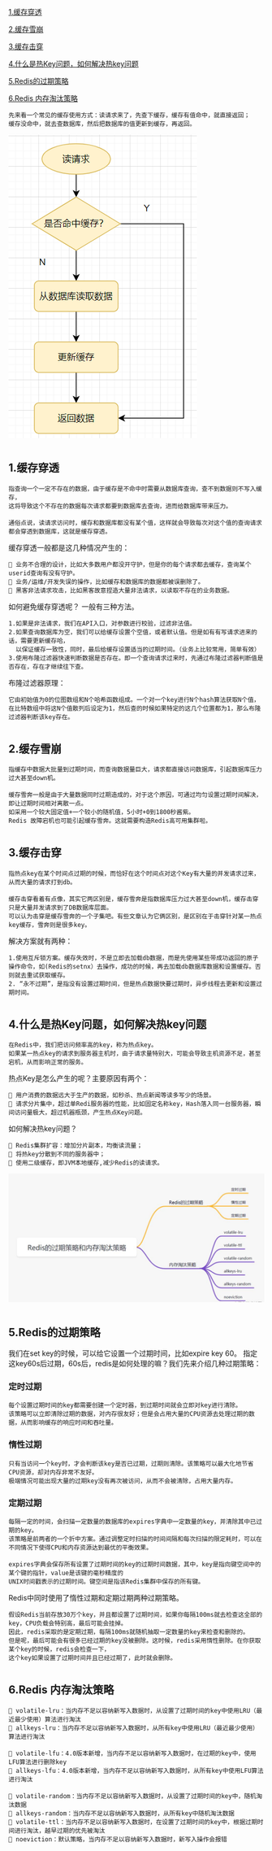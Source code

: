 <a href="#title1">1.缓存穿透</a>

<a href="#title2">2.缓存雪崩</a>

<a href="#title3">3.缓存击穿</a>

<a href="#title4">4.什么是热Key问题，如何解决热key问题</a>

<a href="#title5">5.Redis的过期策略</a>

<a href="#title6">6.Redis 内存淘汰策略</a>

    先来看一个常见的缓存使用方式：读请求来了，先查下缓存，缓存有值命中，就直接返回；
    缓存没命中，就去查数据库，然后把数据库的值更新到缓存，再返回。
![图片](img/redis11.png)

# <h2 id="title1">1.缓存穿透</h2>

    指查询一个一定不存在的数据，由于缓存是不命中时需要从数据库查询，查不到数据则不写入缓存，
    这将导致这个不存在的数据每次请求都要到数据库去查询，进而给数据库带来压力。

    通俗点说，读请求访问时，缓存和数据库都没有某个值，这样就会导致每次对这个值的查询请求都会穿透到数据库，这就是缓存穿透。

缓存穿透一般都是这几种情况产生的：

    🚀 业务不合理的设计，比如大多数用户都没开守护，但是你的每个请求都去缓存，查询某个userid查询有没有守护。
    🚀 业务/运维/开发失误的操作，比如缓存和数据库的数据都被误删除了。
    🚀 黑客非法请求攻击，比如黑客故意捏造大量非法请求，以读取不存在的业务数据。

如何避免缓存穿透呢？ 一般有三种方法。

    1.如果是非法请求，我们在API入口，对参数进行校验，过滤非法值。
    2.如果查询数据库为空，我们可以给缓存设置个空值，或者默认值。但是如有有写请求进来的话，需要更新缓存哈，
      以保证缓存一致性，同时，最后给缓存设置适当的过期时间。（业务上比较常用，简单有效）
    3.使用布隆过滤器快速判断数据是否存在。即一个查询请求过来时，先通过布隆过滤器判断值是否存在，存在才继续往下查。

布隆过滤器原理：

    它由初始值为0的位图数组和N个哈希函数组成。一个对一个key进行N个hash算法获取N个值，
    在比特数组中将这N个值散列后设定为1，然后查的时候如果特定的这几个位置都为1，那么布隆过滤器判断该key存在。

# <h2 id="title2">2.缓存雪崩</h2>


    指缓存中数据大批量到过期时间，而查询数据量巨大，请求都直接访问数据库，引起数据库压力过大甚至down机。

    缓存雪奔一般是由于大量数据同时过期造成的，对于这个原因，可通过均匀设置过期时间解决，即让过期时间相对离散一点。
    如采用一个较大固定值+一个较小的随机值，5小时+0到1800秒酱紫。
    Redis 故障宕机也可能引起缓存雪奔。这就需要构造Redis高可用集群啦。 

# <h2 id="title3">3.缓存击穿</h2>

    指热点key在某个时间点过期的时候，而恰好在这个时间点对这个Key有大量的并发请求过来，从而大量的请求打到db。

    缓存击穿看着有点像，其实它两区别是，缓存雪奔是指数据库压力过大甚至down机，缓存击穿只是大量并发请求到了DB数据库层面。
    可以认为击穿是缓存雪奔的一个子集吧。有些文章认为它俩区别，是区别在于击穿针对某一热点key缓存，雪奔则是很多key。

解决方案就有两种：

    1.使用互斥锁方案。缓存失效时，不是立即去加载db数据，而是先使用某些带成功返回的原子操作命令，如(Redis的setnx）去操作，成功的时候，再去加载db数据库数据和设置缓存。否则就去重试获取缓存。
    2. “永不过期”，是指没有设置过期时间，但是热点数据快要过期时，异步线程去更新和设置过期时间。

# <h2 id="title4">4.什么是热Key问题，如何解决热key问题</h2>

    在Redis中，我们把访问频率高的key，称为热点key。
    如果某一热点key的请求到服务器主机时，由于请求量特别大，可能会导致主机资源不足，甚至宕机，从而影响正常的服务。

热点Key是怎么产生的呢？主要原因有两个：

    🚀 用户消费的数据远大于生产的数据，如秒杀、热点新闻等读多写少的场景。
    🚀 请求分片集中，超过单Redi服务器的性能，比如固定名称key，Hash落入同一台服务器，瞬间访问量极大，超过机器瓶颈，产生热点Key问题。

如何解决热key问题？
    
    🚀 Redis集群扩容：增加分片副本，均衡读流量；
    🚀 将热key分散到不同的服务器中；
    🚀 使用二级缓存，即JVM本地缓存,减少Redis的读请求。

![图片](img/redis12.png)

# 
# <h2 id="title5">5.Redis的过期策略</h2>

我们在set key的时候，可以给它设置一个过期时间，比如expire key 60。
指定这key60s后过期，60s后，redis是如何处理的嘛？我们先来介绍几种过期策略：

### 定时过期
    每个设置过期时间的key都需要创建一个定时器，到过期时间就会立即对key进行清除。
    该策略可以立即清除过期的数据，对内存很友好；但是会占用大量的CPU资源去处理过期的数据，从而影响缓存的响应时间和吞吐量。

### 惰性过期

    只有当访问一个key时，才会判断该key是否已过期，过期则清除。该策略可以最大化地节省CPU资源，却对内存非常不友好。
    极端情况可能出现大量的过期key没有再次被访问，从而不会被清除，占用大量内存。


### 定期过期

    每隔一定的时间，会扫描一定数量的数据库的expires字典中一定数量的key，并清除其中已过期的key。
    该策略是前两者的一个折中方案。通过调整定时扫描的时间间隔和每次扫描的限定耗时，可以在不同情况下使得CPU和内存资源达到最优的平衡效果。

    expires字典会保存所有设置了过期时间的key的过期时间数据，其中，key是指向键空间中的某个键的指针，value是该键的毫秒精度的
    UNIX时间戳表示的过期时间。键空间是指该Redis集群中保存的所有键。

Redis中同时使用了惰性过期和定期过期两种过期策略。

    假设Redis当前存放30万个key，并且都设置了过期时间，如果你每隔100ms就去检查这全部的key，CPU负载会特别高，最后可能会挂掉。
    因此，redis采取的是定期过期，每隔100ms就随机抽取一定数量的key来检查和删除的。
    但是呢，最后可能会有很多已经过期的key没被删除。这时候，redis采用惰性删除。在你获取某个key的时候，redis会检查一下，
    这个key如果设置了过期时间并且已经过期了，此时就会删除。

# <h2 id="title6">6.Redis 内存淘汰策略</h2>

    🚀 volatile-lru：当内存不足以容纳新写入数据时，从设置了过期时间的key中使用LRU（最近最少使用）算法进行淘汰
    🚀 allkeys-lru：当内存不足以容纳新写入数据时，从所有key中使用LRU（最近最少使用）算法进行淘汰

    🚀 volatile-lfu：4.0版本新增，当内存不足以容纳新写入数据时，在过期的key中，使用LFU算法进行删除key
    🚀 allkeys-lfu：4.0版本新增，当内存不足以容纳新写入数据时，从所有key中使用LFU算法进行淘汰

    🚀 volatile-random：当内存不足以容纳新写入数据时，从设置了过期时间的key中，随机淘汰数据
    🚀 allkeys-random：当内存不足以容纳新写入数据时，从所有key中随机淘汰数据
    🚀 volatile-ttl：当内存不足以容纳新写入数据时，在设置了过期时间的key中，根据过期时间进行淘汰，越早过期的优先被淘汰
    🚀 noeviction：默认策略，当内存不足以容纳新写入数据时，新写入操作会报错
